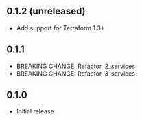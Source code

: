 ## 0.1.2 (unreleased)

- Add support for Terraform 1.3+

## 0.1.1

- BREAKING CHANGE: Refactor l2_services
- BREAKING CHANGE: Refactor l3_services

## 0.1.0

- Initial release
